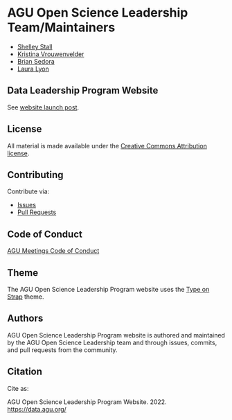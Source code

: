# AGU Open Science Leadership Team/Maintainers

- [Shelley Stall](https://github.com/ShelleyStall)
- [Kristina Vrouwenvelder](https://github.com/kvrouwenvelder)
- [Brian Sedora](https://github.com/BSedora)
- [Laura Lyon](https://github.com/llion1)

## Data Leadership Program Website

See [website launch post](https://data.agu.org/2021/06/14/website-launch.html).

## License

All material is made available under the [Creative Commons Attribution
license](https://creativecommons.org/licenses/by/4.0/).

## Contributing

Contribute via:

- [Issues](https://github.com/AGU-Data/agu-data.github.io/issues)
- [Pull Requests](https://github.com/AGU-Data/agu-data.github.io/pulls)

## Code of Conduct

[AGU Meetings Code of Conduct](https://www.agu.org/Plan-for-a-Meeting/AGUMeetings/Meetings-Resources/Meetings-code-of-conduct)

## Theme  

The AGU Open Science Leadership Program website uses the [Type on Strap](https://github.com/sylhare/Type-on-Strap) theme.

## Authors

AGU Open Science Leadership Program website is authored and maintained by the AGU Open Science Leadership team and through issues, commits, and pull requests from the community.

## Citation

Cite as:

AGU Open Science Leadership Program Website. 2022. https://data.agu.org/



